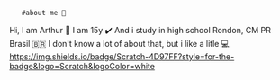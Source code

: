        #about me 🧠
Hi, I am Arthur 🤑
I am 15y ✔️
And i study in high school Rondon, CM PR Brasil 🇧🇷
I don't know a lot of about that, but i like a litle 💻
https://img.shields.io/badge/Scratch-4D97FF?style=for-the-badge&logo=Scratch&logoColor=white
